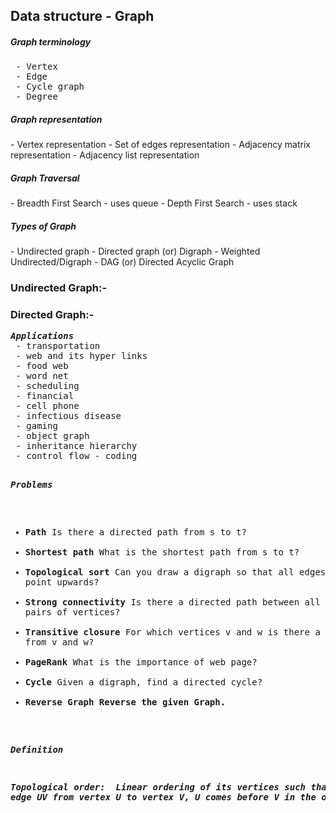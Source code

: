 Data structure - Graph
-----------------------
<h5>Graph terminology</h5>
<pre>
 - Vertex
 - Edge
 - Cycle graph
 - Degree
</pre>

<h5>Graph representation</h5>
 - Vertex representation
 - Set of edges representation
 - Adjacency matrix representation
 - Adjacency list representation

<h5>Graph Traversal</h5>
 - Breadth First Search - uses queue
 - Depth First Search - uses stack

<h5>Types of Graph</h5>
 - Undirected graph
 - Directed graph (or) Digraph
 - Weighted Undirected/Digraph
 - DAG (or) Directed Acyclic Graph

<h3>Undirected Graph:-</h3>

<h3>Directed Graph:-</h3>
<pre>
<i><b>Applications</b></i>
 - transportation
 - web and its hyper links
 - food web
 - word net
 - scheduling
 - financial
 - cell phone
 - infectious disease
 - gaming
 - object graph
 - inheritance hierarchy
 - control flow - coding

<i><b>Problems</b></i>
 - <b>Path</b> Is there a directed path from s to t?
 - <b>Shortest path</b> What is the shortest path from s to t?
 - <b>Topological sort</b> Can you draw a digraph so that all edges point upwards?
 - <b>Strong connectivity</b> Is there a directed path between all pairs of vertices?
 - <b>Transitive closure</b> For which vertices v and w is there a path from v and w?
 - <b>PageRank</b> What is the importance of web page?
 - <b>Cycle</b> Given a digraph, find a directed cycle?
 - <b>Reverse Graph<b> Reverse the given Graph.
 
<i><b>Definition</b><i>
<p><b>Topological order: </b> Linear ordering of its vertices such that for every directed
edge UV from vertex U to vertex V, U comes before V in the ordering</p>
</pre> 